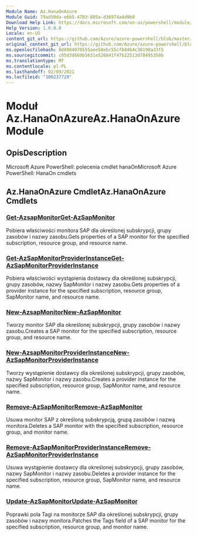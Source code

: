 ```yaml
---
Module Name: Az.HanaOnAzure
Module Guid: 79ad50da-e6b5-4703-885a-d36974a4d9b9
Download Help Link: https://docs.microsoft.com/en-us/powershell/module/az.hanaonazure
Help Version: 1.0.0.0
Locale: en-US
content_git_url: https://github.com/Azure/azure-powershell/blob/master/src/HanaOnAzure/help/Az.HanaOnAzure.md
original_content_git_url: https://github.com/Azure/azure-powershell/blob/master/src/HanaOnAzure/help/Az.HanaOnAzure.md
ms.openlocfilehash: 8d8984070555aee58ebc55cfb8464c38190a33f5
ms.sourcegitcommit: c05d3d669b5631e526841f47b22513d78495350b
ms.translationtype: MT
ms.contentlocale: pl-PL
ms.lasthandoff: 02/09/2021
ms.locfileid: "100237729"
---
```

# <span data-ttu-id="d6a93-101">Moduł Az.HanaOnAzure</span><span class="sxs-lookup"><span data-stu-id="d6a93-101">Az.HanaOnAzure Module</span></span>
## <span data-ttu-id="d6a93-102">Opis</span><span class="sxs-lookup"><span data-stu-id="d6a93-102">Description</span></span>
<span data-ttu-id="d6a93-103">Microsoft Azure PowerShell: polecenia cmdlet hanaOn</span><span class="sxs-lookup"><span data-stu-id="d6a93-103">Microsoft Azure PowerShell: HanaOn cmdlets</span></span>

## <span data-ttu-id="d6a93-104">Az.HanaOnAzure Cmdlet</span><span class="sxs-lookup"><span data-stu-id="d6a93-104">Az.HanaOnAzure Cmdlets</span></span>
### [<span data-ttu-id="d6a93-105">Get-AzsapMonitor</span><span class="sxs-lookup"><span data-stu-id="d6a93-105">Get-AzSapMonitor</span></span>](Get-AzSapMonitor.md)
<span data-ttu-id="d6a93-106">Pobiera właściwości monitora SAP dla określonej subskrypcji, grupy zasobów i nazwy zasobu.</span><span class="sxs-lookup"><span data-stu-id="d6a93-106">Gets properties of a SAP monitor for the specified subscription, resource group, and resource name.</span></span>

### [<span data-ttu-id="d6a93-107">Get-AzSapMonitorProviderInstance</span><span class="sxs-lookup"><span data-stu-id="d6a93-107">Get-AzSapMonitorProviderInstance</span></span>](Get-AzSapMonitorProviderInstance.md)
<span data-ttu-id="d6a93-108">Pobiera właściwości wystąpienia dostawcy dla określonej subskrypcji, grupy zasobów, nazwy SapMonitor i nazwy zasobu.</span><span class="sxs-lookup"><span data-stu-id="d6a93-108">Gets properties of a provider instance for the specified subscription, resource group, SapMonitor name, and resource name.</span></span>

### [<span data-ttu-id="d6a93-109">New-AzsapMonitor</span><span class="sxs-lookup"><span data-stu-id="d6a93-109">New-AzSapMonitor</span></span>](New-AzSapMonitor.md)
<span data-ttu-id="d6a93-110">Tworzy monitor SAP dla określonej subskrypcji, grupy zasobów i nazwy zasobu.</span><span class="sxs-lookup"><span data-stu-id="d6a93-110">Creates a SAP monitor for the specified subscription, resource group, and resource name.</span></span>

### [<span data-ttu-id="d6a93-111">New-AzsapMonitorProviderInstance</span><span class="sxs-lookup"><span data-stu-id="d6a93-111">New-AzSapMonitorProviderInstance</span></span>](New-AzSapMonitorProviderInstance.md)
<span data-ttu-id="d6a93-112">Tworzy wystąpienie dostawcy dla określonej subskrypcji, grupy zasobów, nazwy SapMonitor i nazwy zasobu.</span><span class="sxs-lookup"><span data-stu-id="d6a93-112">Creates a provider instance for the specified subscription, resource group, SapMonitor name, and resource name.</span></span>

### [<span data-ttu-id="d6a93-113">Remove-AzSapMonitor</span><span class="sxs-lookup"><span data-stu-id="d6a93-113">Remove-AzSapMonitor</span></span>](Remove-AzSapMonitor.md)
<span data-ttu-id="d6a93-114">Usuwa monitor SAP z określoną subskrypcją, grupą zasobów i nazwą monitora.</span><span class="sxs-lookup"><span data-stu-id="d6a93-114">Deletes a SAP monitor with the specified subscription, resource group, and monitor name.</span></span>

### [<span data-ttu-id="d6a93-115">Remove-AzSapMonitorProviderInstance</span><span class="sxs-lookup"><span data-stu-id="d6a93-115">Remove-AzSapMonitorProviderInstance</span></span>](Remove-AzSapMonitorProviderInstance.md)
<span data-ttu-id="d6a93-116">Usuwa wystąpienie dostawcy dla określonej subskrypcji, grupy zasobów, nazwy SapMonitor i nazwy zasobu.</span><span class="sxs-lookup"><span data-stu-id="d6a93-116">Deletes a provider instance for the specified subscription, resource group, SapMonitor name, and resource name.</span></span>

### [<span data-ttu-id="d6a93-117">Update-AzSapMonitor</span><span class="sxs-lookup"><span data-stu-id="d6a93-117">Update-AzSapMonitor</span></span>](Update-AzSapMonitor.md)
<span data-ttu-id="d6a93-118">Poprawki pola Tagi na monitorze SAP dla określonej subskrypcji, grupy zasobów i nazwy monitora.</span><span class="sxs-lookup"><span data-stu-id="d6a93-118">Patches the Tags field of a SAP monitor for the specified subscription, resource group, and monitor name.</span></span>


